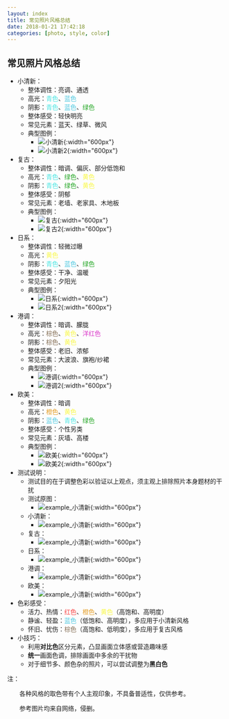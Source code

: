 ```yaml
---
layout: index
title: 常见照片风格总结
date: 2018-01-21 17:42:18
categories: [photo, style, color]
---
```


常见照片风格总结
---

* 小清新：
  * 整体调性：亮调、通透
  * 高光：<font color="#4ce6e3">青色</font>、<font color="#50c9e0">蓝色</font>
  * 阴影：<font color="#4ce6e3">青色</font>、<font color="#50c9e0">蓝色</font>、<font color="#25a726">绿色</font>
  * 整体感受：轻快明亮
  * 常见元素：蓝天、绿草、微风
  * 典型图例：
    * ![小清新](/imgs/photo-styles-colors/小清新.jpg){:width="600px"}
    * ![小清新2](/imgs/photo-styles-colors/小清新2.jpg){:width="600px"}
* 复古：
  * 整体调性：暗调、偏灰、部分低饱和
  * 高光：<font color="#4ce6e3">青色</font>、<font color="#25a726">绿色</font>、<font color="#f9f846">黄色</font>
  * 阴影：<font color="#4ce6e3">青色</font>、<font color="#25a726">绿色</font>、<font color="#f9f846">黄色</font>
  * 整体感受：阴郁
  * 常见元素：老墙、老家具、木地板
  * 典型图例：
    * ![复古](/imgs/photo-styles-colors/复古.jpg){:width="600px"}
    * ![复古2](/imgs/photo-styles-colors/复古2.jpg){:width="600px"}
* 日系：
  * 整体调性：轻微过曝
  * 高光：<font color="#f9f846">黄色</font>
  * 阴影：<font color="#4ce6e3">青色</font>、<font color="#50c9e0">蓝色</font>、<font color="#25a726">绿色</font>
  * 整体感受：干净、温暖
  * 常见元素：夕阳光
  * 典型图例：
    * ![日系](/imgs/photo-styles-colors/日系.jpg){:width="600px"}
    * ![日系2](/imgs/photo-styles-colors/日系2.jpeg){:width="600px"}
* 港调：
  * 整体调性：暗调、朦胧
  * 高光：<font color="#846e54">棕色</font>、<font color="#f9f846">黄色</font>、<font color="#da37c9">洋红色</font>
  * 阴影：<font color="#846e54">棕色</font>、<font color="#f9f846">黄色</font>
  * 整体感受：老旧、浓郁
  * 常见元素：大波浪、旗袍/纱裙
  * 典型图例：
    * ![港调](/imgs/photo-styles-colors/港调.jpg){:width="600px"}
    * ![港调2](/imgs/photo-styles-colors/港调2.png){:width="600px"}
* 欧美：
  * 整体调性：暗调
  * 高光：<font color="#e49e28">橙色</font>、<font color="#f9f846">黄色</font>
  * 阴影：<font color="#50c9e0">蓝色</font>、<font color="#4ce6e3">青色</font>、<font color="#25a726">绿色</font>
  * 整体感受：个性另类
  * 常见元素：灰墙、高楼
  * 典型图例：
    * ![欧美](/imgs/photo-styles-colors/欧美.jpg){:width="600px"}
    * ![欧美2](/imgs/photo-styles-colors/欧美2.jpg){:width="600px"}
* 测试说明：
  * 测试目的在于调整色彩以验证以上观点，须主观上排除照片本身题材的干扰
  * 测试原图：
    * ![example_小清新](/imgs/photo-styles-colors/example.png){:width="600px"}
  * 小清新：
    - ![example_小清新](/imgs/photo-styles-colors/example_小清新.png){:width="600px"}
  * 复古：
    - ![example_小清新](/imgs/photo-styles-colors/example_复古.png){:width="600px"}
  * 日系：
    - ![example_小清新](/imgs/photo-styles-colors/example_日系.png){:width="600px"}
  * 港调：
    - ![example_小清新](/imgs/photo-styles-colors/example_港调.png){:width="600px"}
  * 欧美：
    - ![example_小清新](/imgs/photo-styles-colors/example_欧美.png){:width="600px"}
* 色彩感受：
  * 活力、热情：<font color="#f94646">红色</font>、<font color="#e49e28">橙色</font>、<font color="#f9f846">黄色</font>（高饱和、高明度）
  * 静谧、轻盈：<font color="#50c9e0">蓝色</font>（低饱和、高明度），多应用于小清新风格
  * 怀旧、忧伤：<font color="#846e54">棕色</font>（高饱和、低明度），多应用于复古风格
* 小技巧：
  * 利用**对比色**区分元素，凸显画面立体感或营造趣味感
  * **统一**画面色调，排除画面中多余的干扰物
  * 对于细节多、颜色杂的照片，可以尝试调整为**黑白色**



注：

　　各种风格的取色带有个人主观印象，不具备普适性，仅供参考。

　　参考图片均来自网络，侵删。
